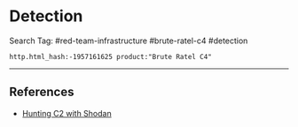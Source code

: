 # Detection

Search Tag: #red-team-infrastructure #brute-ratel-c4 #detection

`http.html_hash:-1957161625 product:"Brute Ratel C4"`

---
## References

- [Hunting C2 with Shodan](https://michaelkoczwara.medium.com/hunting-c2-with-shodan-223ca250d06f)